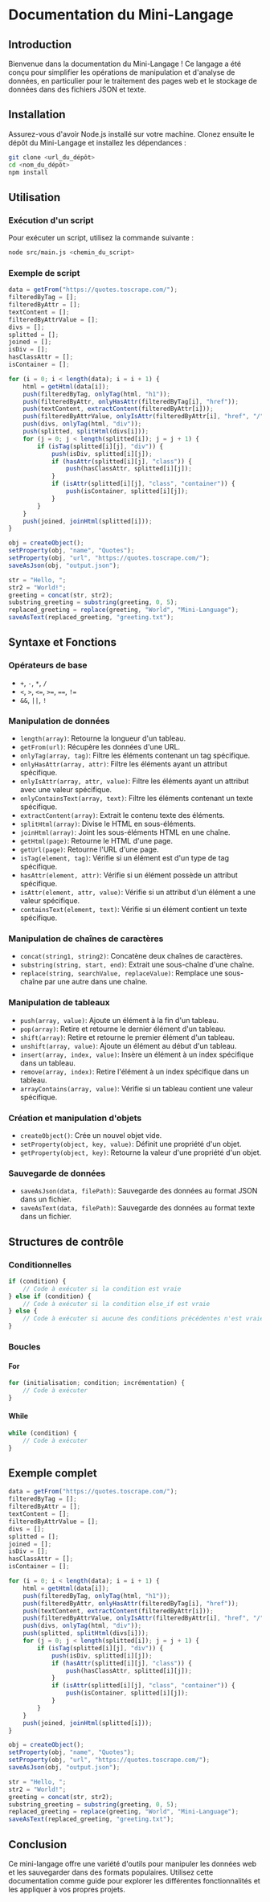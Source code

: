 # Documentation du Mini-Langage

## Introduction

Bienvenue dans la documentation du Mini-Langage ! Ce langage a été conçu pour simplifier les opérations de manipulation et d'analyse de données, en particulier pour le traitement des pages web et le stockage de données dans des fichiers JSON et texte.

## Installation

Assurez-vous d'avoir Node.js installé sur votre machine. Clonez ensuite le dépôt du Mini-Langage et installez les dépendances :

```sh
git clone <url_du_dépôt>
cd <nom_du_dépôt>
npm install
```

## Utilisation
### Exécution d'un script
Pour exécuter un script, utilisez la commande suivante :

```sh
node src/main.js <chemin_du_script>
```

### Exemple de script

```js
data = getFrom("https://quotes.toscrape.com/");
filteredByTag = [];
filteredByAttr = [];
textContent = [];
filteredByAttrValue = [];
divs = [];
splitted = [];
joined = [];
isDiv = [];
hasClassAttr = [];
isContainer = [];

for (i = 0; i < length(data); i = i + 1) {
    html = getHtml(data[i]);
    push(filteredByTag, onlyTag(html, "h1"));
    push(filteredByAttr, onlyHasAttr(filteredByTag[i], "href"));
    push(textContent, extractContent(filteredByAttr[i]));
    push(filteredByAttrValue, onlyIsAttr(filteredByAttr[i], "href", "/"));
    push(divs, onlyTag(html, "div"));
    push(splitted, splitHtml(divs[i]));
    for (j = 0; j < length(splitted[i]); j = j + 1) {
        if (isTag(splitted[i][j], "div")) {
            push(isDiv, splitted[i][j]);
            if (hasAttr(splitted[i][j], "class")) {
                push(hasClassAttr, splitted[i][j]);
            }
            if (isAttr(splitted[i][j], "class", "container")) {
                push(isContainer, splitted[i][j]);
            }
        }
    }
    push(joined, joinHtml(splitted[i]));
}

obj = createObject();
setProperty(obj, "name", "Quotes");
setProperty(obj, "url", "https://quotes.toscrape.com/");
saveAsJson(obj, "output.json");

str = "Hello, ";
str2 = "World!";
greeting = concat(str, str2);
substring_greeting = substring(greeting, 0, 5);
replaced_greeting = replace(greeting, "World", "Mini-Language");
saveAsText(replaced_greeting, "greeting.txt");
```

## Syntaxe et Fonctions
### Opérateurs de base
- `+`, `-`, `*`, `/`
- `<`, `>`, `<=`, `>=`, `==`, `!=`
- `&&`, `||`, `!`

### Manipulation de données
- `length(array)`: Retourne la longueur d'un tableau.
- `getFrom(url)`: Récupère les données d'une URL.
- `onlyTag(array, tag)`: Filtre les éléments contenant un tag spécifique.
- `onlyHasAttr(array, attr)`: Filtre les éléments ayant un attribut spécifique.
- `onlyIsAttr(array, attr, value)`: Filtre les éléments ayant un attribut avec une valeur spécifique.
- `onlyContainsText(array, text)`: Filtre les éléments contenant un texte spécifique.
- `extractContent(array)`: Extrait le contenu texte des éléments.
- `splitHtml(array)`: Divise le HTML en sous-éléments.
- `joinHtml(array)`: Joint les sous-éléments HTML en une chaîne.
- `getHtml(page)`: Retourne le HTML d'une page.
- `getUrl(page)`: Retourne l'URL d'une page.
- `isTag(element, tag)`: Vérifie si un élément est d'un type de tag spécifique.
- `hasAttr(element, attr)`: Vérifie si un élément possède un attribut spécifique.
- `isAttr(element, attr, value)`: Vérifie si un attribut d'un élément a une valeur spécifique.
- `containsText(element, text)`: Vérifie si un élément contient un texte spécifique.

### Manipulation de chaînes de caractères
- `concat(string1, string2)`: Concatène deux chaînes de caractères.
- `substring(string, start, end)`: Extrait une sous-chaîne d'une chaîne.
- `replace(string, searchValue, replaceValue)`: Remplace une sous-chaîne par une autre dans une chaîne.

### Manipulation de tableaux
- `push(array, value)`: Ajoute un élément à la fin d'un tableau.
- `pop(array)`: Retire et retourne le dernier élément d'un tableau.
- `shift(array)`: Retire et retourne le premier élément d'un tableau.
- `unshift(array, value)`: Ajoute un élément au début d'un tableau.
- `insert(array, index, value)`: Insère un élément à un index spécifique dans un tableau.
- `remove(array, index)`: Retire l'élément à un index spécifique dans un tableau.
- `arrayContains(array, value)`: Vérifie si un tableau contient une valeur spécifique.

### Création et manipulation d'objets
- `createObject()`: Crée un nouvel objet vide.
- `setProperty(object, key, value)`: Définit une propriété d'un objet.
- `getProperty(object, key)`: Retourne la valeur d'une propriété d'un objet.

### Sauvegarde de données
- `saveAsJson(data, filePath)`: Sauvegarde des données au format JSON dans un fichier.
- `saveAsText(data, filePath)`: Sauvegarde des données au format texte dans un fichier.

## Structures de contrôle
### Conditionnelles
```js
if (condition) {
    // Code à exécuter si la condition est vraie
} else if (condition) {
    // Code à exécuter si la condition else_if est vraie
} else {
    // Code à exécuter si aucune des conditions précédentes n'est vraie
}
```

### Boucles
#### For
```js
for (initialisation; condition; incrémentation) {
    // Code à exécuter
}
```

#### While
```js
while (condition) {
    // Code à exécuter
}
```

## Exemple complet
```js
data = getFrom("https://quotes.toscrape.com/");
filteredByTag = [];
filteredByAttr = [];
textContent = [];
filteredByAttrValue = [];
divs = [];
splitted = [];
joined = [];
isDiv = [];
hasClassAttr = [];
isContainer = [];

for (i = 0; i < length(data); i = i + 1) {
    html = getHtml(data[i]);
    push(filteredByTag, onlyTag(html, "h1"));
    push(filteredByAttr, onlyHasAttr(filteredByTag[i], "href"));
    push(textContent, extractContent(filteredByAttr[i]));
    push(filteredByAttrValue, onlyIsAttr(filteredByAttr[i], "href", "/"));
    push(divs, onlyTag(html, "div"));
    push(splitted, splitHtml(divs[i]));
    for (j = 0; j < length(splitted[i]); j = j + 1) {
        if (isTag(splitted[i][j], "div")) {
            push(isDiv, splitted[i][j]);
            if (hasAttr(splitted[i][j], "class")) {
                push(hasClassAttr, splitted[i][j]);
            }
            if (isAttr(splitted[i][j], "class", "container")) {
                push(isContainer, splitted[i][j]);
            }
        }
    }
    push(joined, joinHtml(splitted[i]));
}

obj = createObject();
setProperty(obj, "name", "Quotes");
setProperty(obj, "url", "https://quotes.toscrape.com/");
saveAsJson(obj, "output.json");

str = "Hello, ";
str2 = "World!";
greeting = concat(str, str2);
substring_greeting = substring(greeting, 0, 5);
replaced_greeting = replace(greeting, "World", "Mini-Language");
saveAsText(replaced_greeting, "greeting.txt");
```

## Conclusion
Ce mini-langage offre une variété d'outils pour manipuler les données web et les sauvegarder dans des formats populaires. Utilisez cette documentation comme guide pour explorer les différentes fonctionnalités et les appliquer à vos propres projets.

